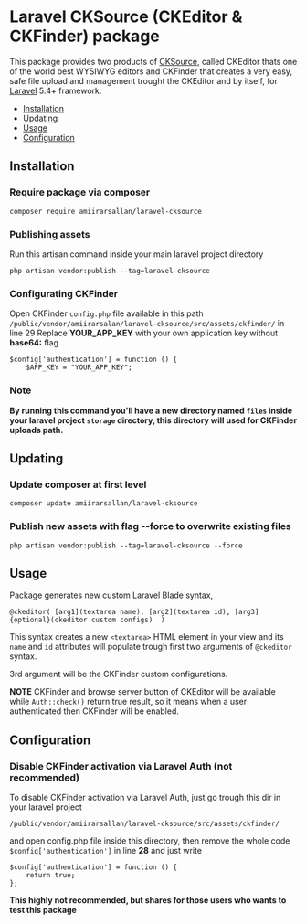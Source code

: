 # Laravel CKSource (CKEditor &amp; CKFinder) package
This package provides two products of [CKSource](https://cksource.com/), called CKEditor thats one of the world best
WYSIWYG editors and CKFinder that creates a very easy, safe file upload and management trought the CKEditor and by itself,
for [Laravel](https://laravel.com/) 5.4+ framework.

- [Installation](#installation)
- [Updating](#updating)
- [Usage](#usage)
- [Configuration](#configuration)

## Installation
### Require package via composer
```
composer require amiirarsallan/laravel-cksource
```
### Publishing assets
Run this artisan command inside your main laravel project directory
```
php artisan vendor:publish --tag=laravel-cksource
```
### Configurating CKFinder
Open CKFinder ```config.php``` file available in this path ```/public/vendor/amiirarsalan/laravel-cksource/src/assets/ckfinder/```
in line 29
Replace **YOUR_APP_KEY** with your own application key without **base64:** flag
```
$config['authentication'] = function () {
    $APP_KEY = "YOUR_APP_KEY";
```

### Note
**By running this command you'll have a new directory named ```files``` inside your laravel project ```storage``` directory,
this directory will used for CKFinder uploads path.**

## Updating
### Update composer at first level
```
composer update amiirarsallan/laravel-cksource
```
### Publish new assets with flag --force to overwrite existing files
```
php artisan vendor:publish --tag=laravel-cksource --force
```

## Usage
Package generates new custom Laravel Blade syntax,
```
@ckeditor( [arg1](textarea name), [arg2](textarea id), [arg3]{optional}(ckeditor custom configs)  )
```
This syntax creates a new ```<textarea>``` HTML element in your view and its ```name``` and ```id``` attributes
will populate trough first two arguments of ```@ckeditor``` syntax.

3rd argument will be the CKFinder custom configurations.

**NOTE**
CKFinder and browse server button of CKEditor will be available while ```Auth::check()``` return true result,
so it means when a user authenticated then CKFinder will be enabled.

## Configuration
### Disable CKFinder activation via Laravel Auth (not recommended)
To disable CKFinder activation via Laravel Auth, just go trough this dir in your laravel project
```
/public/vendor/amiirarsallan/laravel-cksource/src/assets/ckfinder/
```
and open config.php file inside this directory, then remove the whole code ```$config['authentication']``` in line **28**
and just write
```
$config['authentication'] = function () {
    return true;
};
```

**This highly not recommended, but shares for those users who wants to test this package**
